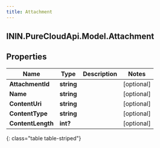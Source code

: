 ```yaml
---
title: Attachment
---
```

## ININ.PureCloudApi.Model.Attachment

## Properties

|Name | Type | Description | Notes|
|------------ | ------------- | ------------- | -------------|
| **AttachmentId** | **string** |  | [optional] |
| **Name** | **string** |  | [optional] |
| **ContentUri** | **string** |  | [optional] |
| **ContentType** | **string** |  | [optional] |
| **ContentLength** | **int?** |  | [optional] |
{: class="table table-striped"}


